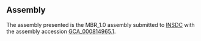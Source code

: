 

Assembly
--------

The assembly presented is the MBR\_1.0 assembly submitted to
[INSDC](http://www.insdc.org) with the assembly accession
[GCA\_000814965.1](http://www.ebi.ac.uk/ena/data/view/GCA_000814965.1).

